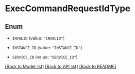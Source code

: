 # ExecCommandRequestIdType

## Enum


* `INVALID` (value: `"INVALID"`)

* `INSTANCE_ID` (value: `"INSTANCE_ID"`)

* `SERVICE_ID` (value: `"SERVICE_ID"`)


[[Back to Model list]](../README.md#documentation-for-models) [[Back to API list]](../README.md#documentation-for-api-endpoints) [[Back to README]](../README.md)


